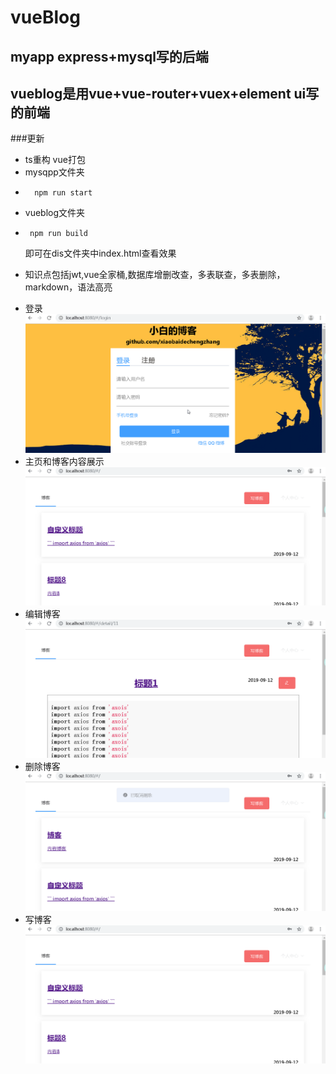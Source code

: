 # vueBlog
## myapp express+mysql写的后端
## vueblog是用vue+vue-router+vuex+element ui写的前端
###更新
- ts重构 vue打包
- mysqpp文件夹 
-       npm run start 
- vueblog文件夹
 -      npm run build 
    即可在dis文件夹中index.html查看效果
* 知识点包括jwt,vue全家桶,数据库增删改查，多表联查，多表删除，markdown，语法高亮
- 登录
![login](https://github.com/xiaobaidechengzhang/vueBlog/blob/master/vueblog/src/assets/login.gif)
- 主页和博客内容展示
![detail](https://github.com/xiaobaidechengzhang/vueBlog/blob/master/vueblog/src/assets/detail.gif)
- 编辑博客
![edit](https://github.com/xiaobaidechengzhang/vueBlog/blob/master/vueblog/src/assets/edit.gif)
- 删除博客
![delete](https://github.com/xiaobaidechengzhang/vueBlog/blob/master/vueblog/src/assets/delete.gif)
- 写博客
![wArticle](https://github.com/xiaobaidechengzhang/vueBlog/blob/master/vueblog/src/assets/writeBlog.gif)
